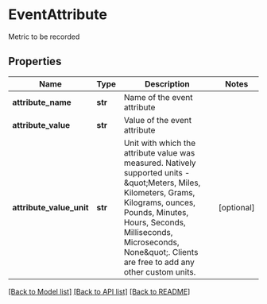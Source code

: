 # EventAttribute

Metric to be recorded

## Properties
Name | Type | Description | Notes
------------ | ------------- | ------------- | -------------
**attribute_name** | **str** | Name of the event attribute | 
**attribute_value** | **str** | Value of the event attribute | 
**attribute_value_unit** | **str** | Unit with which the attribute value was measured. Natively supported units - \&quot;Meters, Miles, Kilometers, Grams, Kilograms, ounces, Pounds, Minutes, Hours, Seconds, Milliseconds, Microseconds, None\&quot;. Clients are free to add any other custom units. | [optional] 

[[Back to Model list]](../README.md#documentation-for-models) [[Back to API list]](../README.md#documentation-for-api-endpoints) [[Back to README]](../README.md)


